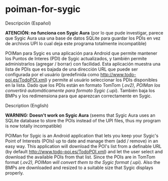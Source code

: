 # poiman-for-sygic
Descripción (Español)

**ATENCIÓN: no funciona con Sygic Aura** (por lo que pude investigar, parece que Sygic Aura usa una base de datos SQLite para guardar los PDIs en vez de archivos UPI lo cual deja este programa totalmente incompatible)

POIMan para Sygic es una aplicación para Android que permite mantener los Puntos de Interes (PDI) de Sygic actualizados, y también permite administrarlos (agregar / borrar) con facilidad.
Esta aplicación muestra una lista de PDIs que es bajada de una dirección URL que puede ser configurada por el usuário (predefinida como http://www.todo-poi.es/TodoPOI.xml) y permite al usuário seleccionar los PDIs disponibles en la lista. Dado que los PDIs están en formato TomTom (*.ov2), POIMan los convertirá automáticamente para formato Sygic (*.upi). También baja los BMPs y los redimensiona para que aparezcan correctamente en Sygic.

Description (English)

**WARNING: Doesn't work on Sygic Aura** (seems that Sygic Aura uses an SQLite database to store the POIs instead of the UPI files, thus my program is now totally incompatible)

POIMan for Sygic is an Android application that lets you keep your Sygic's Point of Interests (POIs) up to date and manage them (add / remove) in an easy way.
This application will download the POI's list from a definable URL (by default http://www.todo-poi.es/TodoPOI.xml) and let the user select and download the available POIs from that list. Since the POIs are in TomTom format (*.ov2), POIMan will convert them to the Sygic format (*.upi). Also the BMPs are downloaded and resized to a suitable size that Sygic displays properly.
